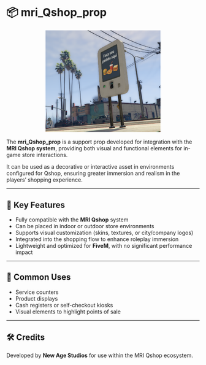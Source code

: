 # 📦 mri_Qshop_prop

<p align="center">
  <img src="./NewAgeProps.png" alt="mri_Qshop_prop" width="300"/>
</p>

The **mri_Qshop_prop** is a support prop developed for integration with the **MRI Qshop system**, providing both visual and functional elements for in-game store interactions.  

It can be used as a decorative or interactive asset in environments configured for Qshop, ensuring greater immersion and realism in the players’ shopping experience.

---

## 🔑 Key Features
- Fully compatible with the **MRI Qshop** system  
- Can be placed in indoor or outdoor store environments  
- Supports visual customization (skins, textures, or city/company logos)  
- Integrated into the shopping flow to enhance roleplay immersion  
- Lightweight and optimized for **FiveM**, with no significant performance impact  

---

## 🎯 Common Uses
- Service counters  
- Product displays  
- Cash registers or self-checkout kiosks  
- Visual elements to highlight points of sale  

---

## 🛠️ Credits
Developed by **New Age Studios** for use within the MRI Qshop ecosystem.
